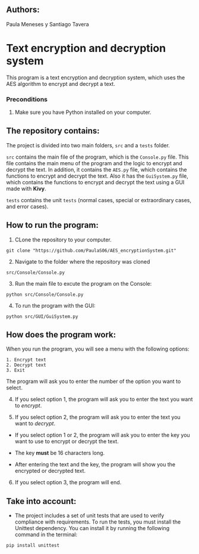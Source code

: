 ## Authors: 
Paula Meneses y Santiago Tavera

# Text encryption and decryption system
This program is a text encryption and decryption system, which uses the AES algorithm to encrypt and decrypt a text.

### Preconditions
1. Make sure you have Python installed on your computer.

## The repository contains:
The project is divided into two main folders, `src` and a `tests` folder. 

`src` contains the main file of the program, which is the `Console.py` file. This file contains the main menu of the program and the logic to encrypt and decrypt the text. In addition, it contains the `AES.py` file, which contains the functions to encrypt and decrypt the text. Also it has the `GuiSystem.py` file, which contains the functions to encrypt and decrypt the text using a GUI made with **Kivy**. 

`tests` contains the unit `tests` (normal cases, special or extraordinary cases, and error cases). 


## How to run the program:
1. CLone the repository to your computer.

```git clone "https://github.com/PaulaS06/AES_encryptionSystem.git"```

2. Navigate to the folder where the repository was cloned

```src/Console/Console.py```

3. Run the main file to excute the program on the Console:

```python src/Console/Console.py```

4. To run the program with the GUI:

```python src/GUI/GuiSystem.py```

## How does the program work:
When you run the program, you will see a menu with the following options:
```
1. Encrypt text
2. Decrypt text
3. Exit
```
The program will ask you to enter the number of the option you want to select.

4. If you select option 1, the program will ask you to enter the text you want to _encrypt_.

5. If you select option 2, the program will ask you to enter the text you want to _decrypt_.

- If you select option 1 or 2, the program will ask you to enter the key you want to use to encrypt or decrypt the text.
- The key **must** be 16 characters long.


- After entering the text and the key, the program will show you the encrypted or decrypted text.

6. If you select option 3, the program will end.


## Take into account:
- The project includes a set of unit tests that are used to verify compliance with requirements. 
To run the tests, you must install the Unittest dependency.
You can install it by running the following command in the terminal:

```pip install unittest```
